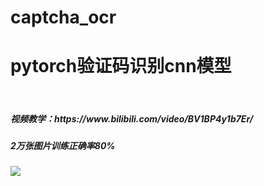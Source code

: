 # captcha_ocr
<h1>pytorch验证码识别cnn模型</h1><br>


<h5>视频教学：https://www.bilibili.com/video/BV1BP4y1b7Er/</h5>
<h5>2万张图片训练正确率80%</h5>



<img src="https://github.com/vitiksys/captcha_ocr/blob/0d27001c706b1db15391fbfaa022d543f6103817/cover.png"/>


